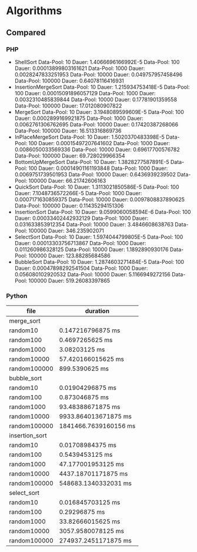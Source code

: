 # Algorithms

## Compared

### PHP

* ShellSort
Data-Pool: 10  Dauer: 1.4066696166992E-5  Data-Pool: 100  Dauer: 0.00013899803161621  Data-Pool: 1000  Dauer: 0.0028247833251953  Data-Pool: 10000  Dauer: 0.049757957458496  Data-Pool: 100000  Dauer: 0.64078116416931  
* InsertionMergeSort
Data-Pool: 10  Dauer: 1.215934753418E-5  Data-Pool: 100  Dauer: 0.00015091896057129  Data-Pool: 1000  Dauer: 0.0032310485839844  Data-Pool: 10000  Dauer: 0.17781901359558  Data-Pool: 100000  Dauer: 17.012080907822  
* MergeSort
Data-Pool: 10  Dauer: 3.1948089599609E-5  Data-Pool: 100  Dauer: 0.0002899169921875  Data-Pool: 1000  Dauer: 0.0062761306762695  Data-Pool: 10000  Dauer: 0.17420387268066  Data-Pool: 100000  Dauer: 16.513316869736  
* InPlaceMergeSort
Data-Pool: 10  Dauer: 1.5020370483398E-5  Data-Pool: 100  Dauer: 0.00015497207641602  Data-Pool: 1000  Dauer: 0.0086050033569336  Data-Pool: 10000  Dauer: 0.69617700576782  Data-Pool: 100000  Dauer: 69.728029966354  
* BottomUpMergeSort
Data-Pool: 10  Dauer: 1.3828277587891E-5  Data-Pool: 100  Dauer: 0.00014901161193848  Data-Pool: 1000  Dauer: 0.0069751739501953  Data-Pool: 10000  Dauer: 0.6436939239502  Data-Pool: 100000  Dauer: 66.21742606163  
* QuickSort
Data-Pool: 10  Dauer: 1.3113021850586E-5  Data-Pool: 100  Dauer: 7.1048736572266E-5  Data-Pool: 1000  Dauer: 0.0007171630859375  Data-Pool: 10000  Dauer: 0.0097808837890625  Data-Pool: 100000  Dauer: 0.11435294151306  
* InsertionSort
Data-Pool: 10  Dauer: 9.0599060058594E-6  Data-Pool: 100  Dauer: 0.00033402442932129  Data-Pool: 1000  Dauer: 0.031633853912354  Data-Pool: 10000  Dauer: 3.4846608638763  Data-Pool: 100000  Dauer: 346.235902071  
* SelectSort
Data-Pool: 10  Dauer: 1.5974044799805E-5  Data-Pool: 100  Dauer: 0.00013303756713867  Data-Pool: 1000  Dauer: 0.011260986328125  Data-Pool: 10000  Dauer: 1.1892890930176  Data-Pool: 100000  Dauer: 123.88285684586  
* BubbleSort
Data-Pool: 10  Dauer: 1.2874603271484E-5  Data-Pool: 100  Dauer: 0.00047898292541504  Data-Pool: 1000  Dauer: 0.056080102920532  Data-Pool: 10000  Dauer: 5.1166949272156  Data-Pool: 100000  Dauer: 519.26083397865  


### Python

|  file  |  duration  |
|---------|-----------|
| merge_sort | |
| random10 | 0.147216796875 ms |
| random100 | 0.4697265625 ms |
| random1000 | 3.08203125 ms |
| random10000 | 57.420166015625 ms |
| random100000 | 899.5390625 ms |
| bubble_sort | |
| random10 | 0.01904296875 ms |
| random100 | 0.873046875 ms |
| random1000 | 93.48388671875 ms |
| random10000 | 9933.864013671875 ms |
| random100000 | 1841466.7639160156 ms |
| insertion_sort | |
| random10 | 0.01708984375 ms |
| random100 | 0.5439453125 ms |
| random1000 | 47.177001953125 ms |
| random10000 | 4437.18701171875 ms |
| random100000 | 548683.1340332031 ms |
| select_sort | |
| random10 |  0.016845703125 ms |
| random100 |  0.29296875 ms |
| random1000 |  33.82666015625 ms |
| random10000 |  3057.9580078125 ms |
| random100000 |  274937.2451171875 ms |

